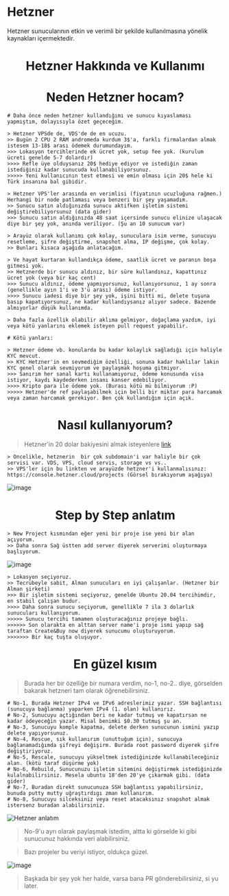 # Hetzner
Hetzner sunucularının etkin ve verimli bir şekilde kullanılmasına yönelik kaynakları içermektedir.
<h1 align="center"> Hetzner Hakkında ve Kullanımı </h1>

<h1 align="center"> Neden Hetzner hocam? </h1>

```
# Daha önce neden hetzner kullandığımı ve sunucu kıyaslaması yapmıştım, dolayısıyla özet geçeceğim. 
 
> Hetzner VPSde de, VDS'de de en ucuzu.
>> Bugün 2 CPU 2 RAM andromeda kurdum 3$'a, farklı firmalardan almak istesem 13-18$ arası ödemek durumundayım.
>>> Lokasyon tercihlerinde ek ücret yok, setup fee yok. (kurulum ücreti genelde 5-7 dolardır)
>>>> Refle üye olduysanız 20$ hediye ediyor ve istediğin zaman istediğiniz kadar sunucuda kullanabiliyorsunuz.
>>>>> Yeni kullanıcının test etmesi ve emin olması için 20$ hele ki Türk insanına bal gibidir.

> Hetzner VPS'ler arasında en verimlisi (fiyatının ucuzluğuna rağmen.) Herhangi bir node patlaması veya benzeri bir şey yaşamadım.
>> Sunucu satın aldığınızda sunucu aktifken işletim sistemi değiştirebiliyorsunuz (data gider)
>>> Sunucu satın aldığınızda 48 saat içersinde sunucu elinize ulaşacak diye bir şey yok, anında veriliyor. (Şu an 10 sunucum var)

> Arayüz olarak kullanımı çok kolay, sunuculara isim verme, sunucuyu resetleme, şifre değiştirme, snapshot alma, IP değişme, çok kolay.
>> Bunları kısaca aşağıda anlatacağım.

> Ve hayat kurtaran kullandıkça ödeme, saatlik ücret ve paranın boşa gitmesi yok.
>> Hetznerde bir sunucu aldınız, bir süre kullandınız, kapattınız ücret yok (veya bir kaç cent)
>>> Sunucu aldınız, ödeme yapmıyorsunuz, kullanıyorsunuz, 1 ay sonra (genellikle ayın 1'i ve 3'ü arası) ödeme istiyor.
>>>> Sunucu iadesi diye bir şey yok, işini bitti mi, delete tuşuna basıp kapatıyorsunuz, ne kadar kullandıysanız alıyor sadece. Bazende almıyorlar düşük kullanımda.

> Daha fazla özellik olabilir aklıma gelmiyor, doğaçlama yazdım, iyi veya kötü yanlarını eklemek isteyen pull request yapabilir.

# Kötü yanları:

> Hetzner ödeme vb. konularda bu kadar kolaylık sağladığı için haliyle KYC mevcut.
>> KYC Hetzner'in en sevmediğim özelliği, sonuna kadar haklılar lakin KYC genel olarak sevmiyorum ve paylaşmak hoşuma gitmiyor.
>>> Sanırım her sanal kartı kullanamıyoruz, ödeme konusunda visa istiyor, kaydı kaydederken insanı kanser edebiliyor.
>>>> Kripto para ile ödeme yok. (Burası kötü mü bilmiyorum :P)
>>>>> Hetzner'de ref paylaşabilmek için belli bir miktar para harcamak veya zaman harcamak gerekiyor. Ben çok kullandığım için açık.
```

<h1 align="center"> Nasıl kullanıyorum? </h1>

> Hetzner'in 20 dolar bakiyesini almak isteyenlere [link](https://hetzner.cloud/?ref=gIFAhUnYYjD3)

```
> Öncelikle, hetznerin  bir çok subdomain'i var haliyle bir çok servisi var. VDS, VPS, cloud servis, storage vs vs..
>> VPS'ler için bu linkten ve arayüzde hetzner'i kullanmalısınız: https://console.hetzner.cloud/projects (Görsel bırakıyorum aşağıya)
```

![image](https://github.com/hamzatonka41/Hetzner/assets/101149671/51ab9fa6-6c23-43fb-82f0-0b94827ef3ff)

<h1 align="center"> Step by Step anlatım </h1>

```
> New Project kısmından eğer yeni bir proje ise yeni bir alan açıyorum.
>> Daha sonra Sağ üstten add server diyerek serverimi oluşturmaya başlıyorum.
```
![image](https://github.com/hamzatonka41/Hetzner/assets/101149671/ebf828b7-23c3-423d-8fe9-e285e5372015)

```
> Lokasyon seçiyoruz.
>> Tecrübeyle sabit, Alman sunucuları en iyi çalışanlar. (Hetzner bir Alman şirketi)
>>> Bir işletim sistemi seçiyoruz, genelde Ubuntu 20.04 tercihimdir, en stabil çalışan budur.
>>>> Daha sonra sunucu seçiyorum, genellikle 7 ila 3 dolarlık sunucuları kullanıyorum.
>>>>> Sunucu tercihi tamamen oluşturacağınız projeye bağlı.
>>>>>> Son olarakta en alttan server name'i proje ismi yapıp sağ taraftan Create&Buy now diyerek sunucumu oluşturuyorum.
>>>>>>> Bir kaç tuşta oluşuyor.
```

<h1 align="center"> En güzel kısım </h1>

> Burada her bir özelliğe bir numara verdim, no-1, no-2.. diye, görselden bakarak hetzneri tam olarak öğrenebilirsiniz.

``` 
# No-1, Burada Hetzner IPv4 ve IPv6 adreslerimiz yazar. SSH bağlantısı (sunucuya bağlanma) yaparken IPv4 (1. olan) kullanırız.
# No-2, Sunucuyu açtığından beri ne kadar tutmuş ve kapatırsan ne kadar ödeyeceğin yazar. Misal benimki $0.30 tutmuş şu an.
# No-3, Sunucuyu komple kapatma, delete derken sunucunun ismini yazıp delete yapıyorsunuz.
# No-4, Rescue, sık kullanırım (unuttuğum için), sunucuya bağlanamadığımda şifreyi değişirm. Burada root password diyerek şifre değiştiriyoruz.
# No-5, Rescale, sunucuyu yükseltmek istediğinizde kullanabileceğiniz alan. (kötü taraf düşürme yok)
# No-6, Rebuild, Sunucunuzu işletim sitemini değiştirmek istediğinizde kulalnabilirsiniz. Mesela ubuntu 18'den 20'ye çıkarmak gibi. (data gider)
# No-7, Buradan direkt sunucunuza SSH bağlantısı yapabilirsiniz, bunuda putty mutty uğraştırdıgı zman kullanırım.
# No-8, Sunucuyu silceksiniz veya reset atacaksınız snapshot almak istersenz buradan alabilirsiniz.
```

![Hetzner anlatım](https://github.com/hamzatonka41/Hetzner/assets/101149671/2e592842-9178-47f4-8c14-dcb0bb9ebfd3)

> No-9'u ayrı olarak paylaşmak istedim, altta ki görselde ki gibi sunucunuz hakkında veri alabilirsiniz.

> Bazı projeler bu veriyi istiyor, oldukça güzel.

![image](https://github.com/hamzatonka41/Hetzner/assets/101149671/1ec09ac1-9653-4b07-8c94-c4b5c381cae7)

> Başkada bir şey yok her halde, varsa bana PR gönderebilirsiniz, si yu later.
